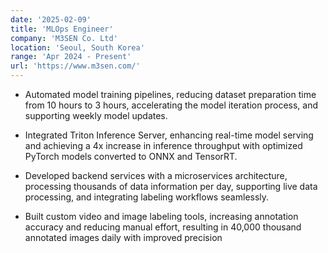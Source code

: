 ```yaml
---
date: '2025-02-09'
title: 'MLOps Engineer'
company: 'M3SEN Co. Ltd'
location: 'Seoul, South Korea'
range: 'Apr 2024 - Present'
url: 'https://www.m3sen.com/'
---
```


- Automated model training pipelines, reducing dataset preparation time from 10 hours to 3 hours, accelerating the model iteration process, and supporting weekly model updates.

- Integrated Triton Inference Server, enhancing real-time model serving and achieving a 4x increase in inference throughput with optimized PyTorch models converted to ONNX and TensorRT.

- Developed backend services with a microservices architecture, processing thousands of data information per day, supporting live data processing, and integrating labeling workflows seamlessly.

- Built custom video and image labeling tools, increasing annotation accuracy and reducing manual effort, resulting in 40,000 thousand annotated images daily with improved precision
